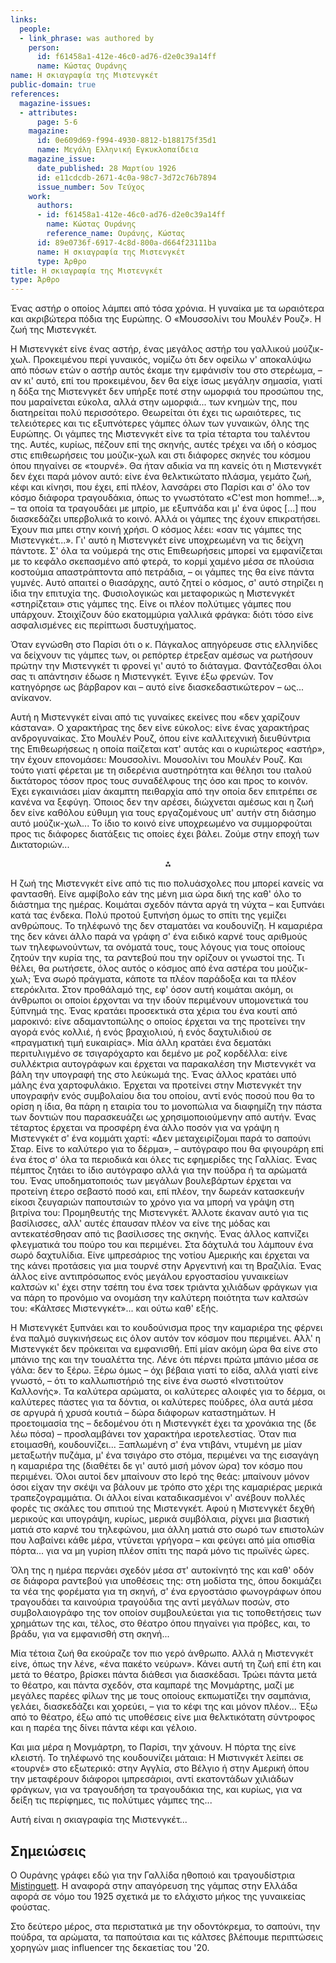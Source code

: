 ```yaml
---
links:
  people:
  - link_phrase: was authored by
    person:
      id: f61458a1-412e-46c0-ad76-d2e0c39a14ff
      name: Κώστας Ουράνης
name: Η σκιαγραφία της Μιστενγκέτ
public-domain: true
references:
  magazine-issues:
  - attributes:
      page: 5-6
    magazine:
      id: 0e609d69-f994-4930-8812-b188175f35d1
      name: Μεγάλη Ελληνική Εγκυκλοπαίδεια
    magazine_issue:
      date_published: 28 Μαρτίου 1926
      id: e11cdcdb-2671-4c0a-98c7-3d72c76b7894
      issue_number: 5ον Τεύχος
    work:
      authors:
      - id: f61458a1-412e-46c0-ad76-d2e0c39a14ff
        name: Κώστας Ουράνης
        reference_name: Ουράνης, Κώστας
      id: 89e0736f-6917-4c8d-800a-d664f23111ba
      name: Η σκιαγραφία της Μιστενγκέτ
      type: Άρθρο
title: Η σκιαγραφία της Μιστενγκέτ
type: Άρθρο
---
```


<main class="content" itemprop="text">
<p>Ένας αστήρ ο οποίος λάμπει από τόσα χρόνια. Η γυναίκα με τα ωραιότερα και ακριβώτερα πόδια της Ευρώπης. Ο «Μουσσολίνι
του Μουλέν Ρουζ». Η ζωή της Μιστενγκέτ.</p>

<p>Η Μιστενγκέτ είνε ένας αστήρ, ένας μεγάλος αστήρ του γαλλικού μούζικ-χωλ. Προκειμένου περί γυναικός, νομίζω ότι δεν
οφείλω ν' αποκαλύψω από πόσων ετών ο αστήρ αυτός έκαμε την εμφάνισίν του στο στερέωμα, &ndash; αν κι' αυτό, επί του
προκειμένου, δεν θα είχε ίσως μεγάλην σημασία, γιατί η δόξα της Μιστενγκέτ δεν υπήρξε ποτέ στην ωμορφιά του προσώπου
της, που μαραίνεται εύκολα, αλλά στην ωμορφιά... των κνημών της, που διατηρείται πολύ περισσότερο. Θεωρείται ότι έχει
τις ωραιότερες, τις τελειότερες και τις εξυπνότερες γάμπες όλων των γυναικών, όλης της Ευρώπης. Οι γάμπες της Μιστενγκέτ
είνε τα τρία τέταρτα του ταλέντου της. Αυτές, κυρίως, πέζουν επί της σκηνής, αυτές τρέχει να ιδή ο κόσμος στις
επιθεωρήσεις του μούζικ-χωλ και στι διάφορες σκηνές του κόσμου όπου πηγαίνει σε «τουρνέ». Θα ήταν αδικία να πη κανείς
ότι η Μιστενγκέτ δεν έχει παρά μόνον αυτό: είνε ένα θελκτικώτατο πλάσμα, γεμάτο ζωή, κέφι και κίνησι, που έχει, επί
πλέον, λανσάρει στο Παρίσι και σ' όλο τον κόσμο διάφορα τραγουδάκια, όπως το γνωστότατο «C'est mon homme!...», &ndash;
τα οποία τα τραγουδάει με μπρίο, με εξυπνάδα και μ' ένα ύφος [...] που διασκεδάζει υπερβολικά το κοινό. Αλλά οι γάμπες
της έχουν επικρατήσει. Έχουν πια μπει στην κοινή χρήσι. Ο κόσμος λέει: «σαν τις γάμπες της Μιστενγκέτ...». Γι' αυτό η
Μιστενγκέτ είνε υποχρεωμένη να τις δείχνη πάντοτε. Σ' όλα τα νούμερά της στις Επιθεωρήσεις μπορεί να εμφανίζεται με το
κεφάλο σκεπασμένο από φτερά, το κορμί χαμένο μέσα σε πλούσια κοστούμια απαστράπτοντα από πετράδια, &ndash; οι γάμπες της
θα είνε πάντα γυμνές. Αυτό απαιτεί ο θιασάρχης, αυτό ζητεί ο κόσμος, σ' αυτό στηρίζει η ίδια την επιτυχία της.
Φυσιολογικώς και μεταφορικώς η Μιστενγκέτ «στηρίζεται» στις γάμπες της. Είνε οι πλέον πολύτιμες γάμπες που υπάρχουν.
Στοιχίζουν δύο εκατομμύρια γαλλικά φράγκα: διότι τόσο είνε ασφαλισμένες εις περίπτωσι δυστυχήματος.</p>

<p>Όταν εγνώσθη στο Παρίσι ότι ο κ. Πάγκαλος απηγόρευσε στις ελληνίδες να δείχνουν τις γάμπες των, οι ρεπόρτερ έτρεξαν
αμέσως να ρωτήσουν πρώτην την Μιστενγκέτ τι φρονεί γι' αυτό το διάταγμα. Φαντάζεσθαι όλοι σας τι απάντησιν έδωσε η
Μιστενγκέτ. Έγινε έξω φρενών. Τον κατηγόρησε ως βάρβαρον και &ndash; αυτό είνε διασκεδαστικώτερον &ndash; ως...
ανίκανον.</p>

<p>Αυτή η Μιστενγκέτ είναι από τις γυναίκες εκείνες που «δεν χαρίζουν κάστανα». Ο χαρακτήρας της δεν είνε εύκολος: είνε
ένας χαρακτήρας ανδρογυναίκας. Στο Μουλέν Ρουζ, όπου είνε καλλιτεχνική διευθύντρια της Επιθεωρήσεως η οποία παίζεται
κατ' αυτάς και ο κυριώτερος «αστήρ», την έχουν επονομάσει: Μουσσολίνι. Μουσολίνι του Μουλέν Ρουζ. Και τούτο γιατί
φέρεται με τη σιδερένια αυστηρότητα και θέλησι του ιταλού δικτάτορος τόσον προς τους συναδέλφους της όσο και προς το
κοινόν. Έχει εγκαινιάσει μίαν άκαμπτη πειθαρχία από την οποία δεν επιτρέπει σε κανένα να ξεφύγη. Όποιος δεν την αρέσει,
διώχνεται αμέσως και η ζωή δεν είνε καθόλου εύθυμη για τους εργαζομένους υπ' αυτήν στη διάσημο αυτό μούζικ-χωλ... Το
ίδιο το κοινό είνε υποχρεωμένο να συμμορφούται προς τις διάφορες διατάξεις τις οποίες έχει βάλει. Ζούμε στην εποχή των
Δικτατοριών...</p>

<div style="text-align: center; margin-bottom: 1em">⁂</div>

<p>Η ζωή της Μιστενγκέτ είνε από τις πιο πολυάσχολες που μπορεί κανείς να φαντασθή. Είνε αμφίβολο εάν της μένη μια ώρα δική
της καθ' όλο το διάστημα της ημέρας. Κοιμάται σχεδόν πάντα αργά τη νύχτα &ndash; και ξυπνάει κατά τας ένδεκα. Πολύ
προτού ξυπνήση όμως το σπίτι της γεμίζει ανθρώπους. Το τηλέφωνό της δεν σταματάει να κουδουνίζη. Η καμαριέρα της δεν
κάνει άλλο παρά να γράφη σ' ένα ειδικό καρνέ τους αριθμούς των τηλεφωνούντων, τα ονόματά τους, τους λόγους για τους
οποίους ζητούν την κυρία της, τα ραντεβού που την ορίζουν οι γνωστοί της. Τι θέλει, θα ρωτήσετε, όλος αυτός ο κόσμος από
ένα αστέρα του μούζικ-χωλ; Ένα σωρό πράγματα, κάποτε τα πλέον παράδοξα και τα πλέον ετερόκλιτα. Στον προθάλαμό της, εφ'
όσον αυτή κοιμάται ακόμη, οι άνθρωποι οι οποίοι έρχονται να την ιδούν περιμένουν υπομονετικά του ξύπνημά της. Ένας
κρατάει προσεκτικά στα χέρια του ένα κουτί από μαροκινό: είνε αδαμαντοπώλης ο οποίος έρχεται να της προτείνει την αγορά
ενός κολλιέ, ή ενός βραχιολιού, ή ενός δαχτυλιδιού σε «πραγματική τιμή ευκαιρίας». Μία άλλη κρατάει ένα δεματάκι
περιτυλιγμένο σε τσιγαρόχαρτο και δεμένο με ροζ κορδέλλα: είνε συλλέκτρια αυτογράφων και έρχεται να παρακαλέση την 
Μιστενγκέτ να βάλη την υπογραφή της στο λεύκωμά της. Ένας άλλος κρατάει υπό μάλης ένα χαρτοφυλάκιο. Έρχεται να προτείνει
στην Μιστενγκέτ την υπογραφήν ενός συμβολαίου δια του οποίου, αντί ενός ποσού που θα το ορίση η ίδια, θα πάρη η εταιρία
του το μονοπώλια να διαφημίζη την πάστα των δοντιών που παρασκευάζει ως χρησιμοποιούμενην από αυτήν. Ένας τέταρτος
έρχεται να προσφέρη ένα άλλο ποσόν για να γράψη η Μιστενγκέτ σ' ένα κομμάτι χαρτί: «Δεν μεταχειρίζομαι παρά το σαπούνι
Σταρ. Είνε το καλύτερο για το δέρμα», &ndash; αυτόγραφο που θα φιγουράρη επί ένα έτος σ' όλα τα περιοδικά και όλες τις
εφημερίδες της Γαλλίας. Ένας πέμπτος ζητάει το ίδιο αυτόγραφο αλλά για την πούδρα ή τα αρώματά του. Ένας υποδηματοποιός
των μεγάλων βουλεβάρτων έρχεται να προτείνη έτερο σεβαστό ποσό και, επί πλέον, την δωρεάν κατασκευήν είκοσι ζευγαριών
παπουτσιών το χρόνο για να μπορή να γράψη στη βιτρίνα του: Προμηθευτής της Μιστενγκέτ. Άλλοτε έκαναν αυτό για τις
βασίλισσες, αλλ' αυτές έπαυσαν πλέον να είνε της μόδας και αντεκατέσθησαν από τις βασίλισσες της σκηνής. Ένας άλλος
καπνίζει φλεγματικά του πούρο του και περιμένει. Στα δάχτυλά του λάμπουν ένα σωρό δαχτυλίδια. Είνε ιμπρεσάριος της
νοτίου Αμερικής και έρχεται να της κάνει προτάσεις για μια τουρνέ στην Αργεντινή και τη Βραζιλία. Ένας άλλος είνε
αντιπρόσωπος ενός μεγάλου εργοστασίου γυναικείων καλτσών κι' έχει στην τσέπη του ένα τσεκ τριάντα χιλιάδων φράγκων για
να πάρη το προνόμιο να ονομάση την καλύτερη ποιότητα των καλτσών του: «Κάλτσες Μιστενγκέτ»... και ούτω καθ' εξής.</p>

<p>Η Μιστενγκέτ ξυπνάει και το κουδούνισμα προς την καμαριέρα της φέρνει ένα παλμό συγκινήσεως εις όλον αυτόν τον κόσμον
που περιμένει. Αλλ' η Μιστενγκέτ δεν πρόκειται να εμφανισθή. Επί μίαν ακόμη ώρα θα είνε στο μπάνιο της και την
τουαλέττα της. Λένε ότι πέρνει πρώτα μπάνιο μέσα σε γάλα: δεν το ξέρω. Ξέρω όμως &ndash; όχι βέβαια γιατί το είδα, αλλά
γιατί είνε γνωστό, &ndash; ότι το καλλωπιστήριό της είνε ένα σωστό «Ινστιτούτον Καλλονής». Τα καλύτερα αρώματα, οι
καλύτερες αλοιφές για το δέρμα, οι καλύτερες πάστες για τα δόντια, οι καλύτερες πούδρες, όλα αυτά μέσα σε αργυρά ή χρυσά
κουτιά &ndash; δώρα διάφορων καταστημάτων. Η προετοιμασία της &ndash; δεδομένου ότι η Μιστενγκέτ έχει τα χρονάκια της
(δε λέω πόσα) &ndash; προσλαμβάνει τον χαρακτήρα ιεροτελεστίας. Όταν πια ετοιμασθή, κουδουνίζει... Ξαπλωμένη σ' ένα
ντιβάνι, ντυμένη με μίαν μεταξωτήν πυζάμα, μ' ένα τσιγάρο στο στόμα, περιμένει να της εισαγάγη η καμαριέρα της (διαθέτει
δε γι' αυτό μισή μόνον ώρα) τον κόσμο που περιμένει. Όλοι αυτοί δεν μπαίνουν στο Ιερό της θεάς: μπαίνουν μόνον όσοι
είχαν την σκέψι να βάλουν με τρόπο στο χέρι της καμαριέρας μερικά τραπεζογραμμάτια. Οι άλλοι είναι καταδικασμένοι ν'
ανέβουν πολλές φορές τις σκάλες του σπιτιού της Μιστενγκέτ. Αφού η Μιστενγκέτ δεχθή μερικούς και υπογράψη, κυρίως,
μερικά συμβόλαια, ρίχνει μια βιαστική ματιά στο καρνέ του τηλεφώνου, μια άλλη ματιά στο σωρό των επιστολών που λαβαίνει
κάθε μέρα, ντύνεται γρήγορα &ndash; και φεύγει από μία οπισθία πόρτα... για να μη γυρίση πλέον σπίτι της παρά μόνο τις
πρωϊνές ώρες.</p>

<p>Όλη της η ημέρα περνάει σχεδόν μέσα στ' αυτοκίνητό της και καθ' οδόν σε διάφορα ραντεβού για υποθέσεις της: στη μοδίστα
της, όπου δοκιμάζει τα νέα της φορέματα για τη σκηνή, σ' ένα εργοστάσιο φωνογράφων όπου τραγουδάει τα καινούρια
τραγούδια της αντί μεγάλων ποσών, στο συμβολαιογράφο της τον οποίον συμβουλεύεται για τις τοποθετήσεις των χρημάτων της
και, τέλος, στο θέατρο όπου πηγαίνει για πρόβες, και, το βράδυ, για να εμφανισθή στη σκηνή...</p>

<p>Μία τέτοια ζωή θα εκούραζε τον πιο γερό άνθρωπο. Αλλά η Μιστενγκέτ είνε, όπως την λένε, «ένα πακέτο νεύρων». Κάνει αυτή
τη ζωή επί έτη και μετά το θέατρο, βρίσκει πάντα διάθεσι για διασκέδασι. Τρώει πάντα μετά το θέατρο, και πάντα σχεδόν,
στα καμπαρέ της Μονμάρτης, μαζί με μεγάλες παρέες φίλων της με τους οποίους εκπωματίζει την σαμπάνια, γελάει,
διασκεδάζει και χορεύει, &ndash; για το κέφι της και μόνον πλέον... Έξω από το θέατρο, έξω από τις υποθέσεις είνε μια
θελκτικότατη σύντροφος και η παρέα της δίνει πάντα κέφι και γέλοιο.</p>

<p>Και μια μέρα η Μονμάρτρη, το Παρίσι, την χάνουν. Η πόρτα της είνε κλειστή. Το τηλέφωνό της κουδουνίζει μάταια: Η
Μιστινγκέτ λείπει σε «τουρνέ» στο εξωτερικό: στην Αγγλία, στο Βέλγιο ή στην Αμερική όπου την μεταφέρουν διάφοροι
ιμπρεσάριοι, αντί εκατοντάδων χιλιάδων φράγκων, για να τραγουδήση τα τραγουδάκια της, και κυρίως, για να δείξη τις
περίφημες, τις πολύτιμες γάμπες της...</p>

<p>Αυτή είναι η σκιαγραφία της Μιστενγκέτ...</p>
</main>
<section class="notes">
<h2>Σημειώσεις</h2>

<p>Ο Ουράνης γράφει εδώ για την Γαλλίδα ηθοποιό και τραγουδίστρια <a href="https://en.wikipedia.org/wiki/Mistinguett">Mistinguett</a>.
Η αναφορά στην απαγόρευση της γάμπας στην Ελλάδα αφορά σε νόμο του 1925 σχετικά με το ελάχιστο μήκος της γυναικείας
φούστας.</p>

<p>Στο δεύτερο μέρος, στα περιστατικά με την οδοντόκρεμα, το σαπούνι, την πούδρα, τα αρώματα, τα παπούτσια και τις κάλτσες
βλέπουμε περιπτώσεις χορηγών μιας influencer της δεκαετίας του '20.</p>
</section>

